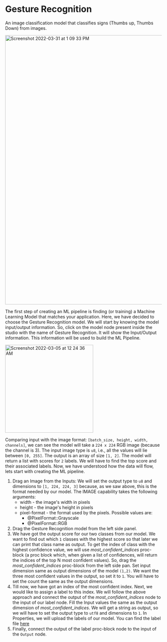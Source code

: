 # Gesture Recognition

An image classification model that classifies signs (Thumbs up, Thumbs Down) from images.

<img width="867" alt="Screenshot 2022-03-31 at 1 09 33 PM" src="https://user-images.githubusercontent.com/50593567/161003107-d98ab034-5e11-4dbe-891d-7e66d69c2df6.png"/>


The first step of creating an ML pipeline is finding (or training) a Machine Learning Model that matches your application. Here, we have decided to choose the Gesture Recognition model. We will start by knowing the model input/output information. So, click on the model node present inside the studio with the name of Gesture Recognition. It will show the Input/Output information. This information will be used to build the ML Pipeline.

<img width="283" alt="Screenshot 2022-03-05 at 12 24 36 AM" src="https://user-images.githubusercontent.com/50593567/156824567-688934ed-0958-41c6-910f-fcc29b8197fd.png"/>

Comparing input with the image format: `[batch_size, height, width, channels]`, we can see the model will take a `224 x 224` RGB image (because the channel is 3). The input image type is `u8`, i.e., all the values will lie between `[0, 255]`. The output is an array of size `[1, 2]`. The model will return a list with scores for `2` labels. We will have to find the top score and their associated labels. Now, we have understood how the data will flow, lets start with creating the ML pipeline.

1. Drag an Image from the  Inputs:
We will set the output type to `u8` and dimensions to `[1, 224, 224, 3]` because, as we saw above, this is the format needed by our model.
The IMAGE capability takes the following arguments:
    - width - the image's width in pixels
    - height - the image's height in pixels
    - pixel-format - the format used by the pixels. Possible values are:
        - @PixelFormat::Grayscale
        - @PixelFormat::RGB
2. Drag the Gesture Recognition model from the left side panel.
3. We have got the output score for our two classes from our model. We want to find out which `1` classes with the highest score so that later we can print that class name as output. To get the index of class with the highest confidence value, we will use _most_confident_indices_ proc-block (a proc block which, when given a list of confidences, will return the indices of the top N most confident values). So, drag the _most_confident_indices_ proc-block from the left side pan. Set input dimension same as output dimensions of the model `(1,2)`. We want the three most confident values in the output, so set it to `1`. You will have to set the count the same as the output dimensions.
4. Till now, we have got an index of the most confident index. Next, we would like to assign a label to this index. We will follow the above approach and connect the output of the _most_confident_indices_ node to the input of our label node. Fill the Input values the same as the output dimension of _most_confident_indices_. We will get a string as output, so we will have to set the output type to `utf8` and dimensions to `1`. In Properties, we will upload the labels of our model. You can find the label file [here](https://drive.google.com/file/d/1xOGfLEO_OsNxma5vNxKVigmLXdTtVgGD/view?usp=sharing)
5. Finally, connect the output of the label proc-block node to the input of the `Output` node.